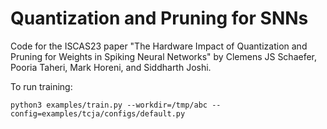 # Quantization and Pruning for SNNs

Code for the ISCAS23 paper "The Hardware Impact of Quantization and Pruning for Weights in Spiking Neural Networks" by Clemens JS Schaefer, Pooria Taheri, Mark Horeni, and Siddharth Joshi.

To run training:

```
python3 examples/train.py --workdir=/tmp/abc --config=examples/tcja/configs/default.py
```